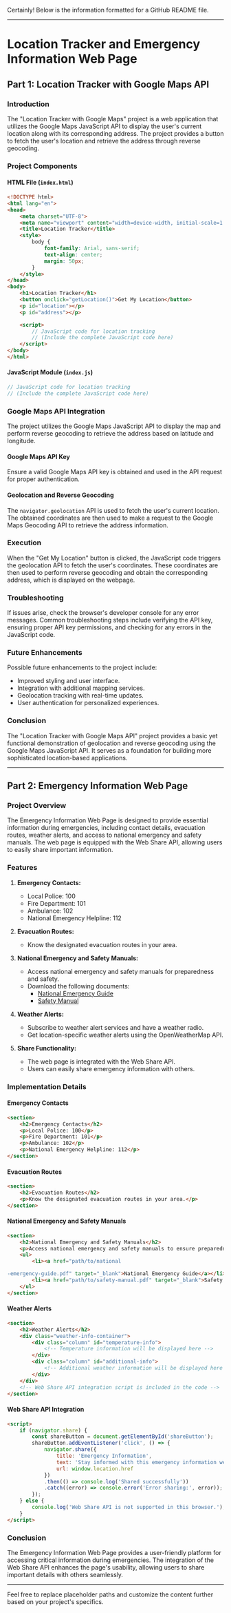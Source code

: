 Certainly! Below is the information formatted for a GitHub README file.

---

# Location Tracker and Emergency Information Web Page

## Part 1: Location Tracker with Google Maps API

### Introduction

The "Location Tracker with Google Maps" project is a web application that utilizes the Google Maps JavaScript API to display the user's current location along with its corresponding address. The project provides a button to fetch the user's location and retrieve the address through reverse geocoding.

### Project Components

#### HTML File (`index.html`)

```html
<!DOCTYPE html>
<html lang="en">
<head>
    <meta charset="UTF-8">
    <meta name="viewport" content="width=device-width, initial-scale=1.0">
    <title>Location Tracker</title>
    <style>
        body {
            font-family: Arial, sans-serif;
            text-align: center;
            margin: 50px;
        }
    </style>
</head>
<body>
    <h1>Location Tracker</h1>
    <button onclick="getLocation()">Get My Location</button>
    <p id="location"></p>
    <p id="address"></p>

    <script>
        // JavaScript code for location tracking
        // (Include the complete JavaScript code here)
    </script>
</body>
</html>
```

#### JavaScript Module (`index.js`)

```javascript
// JavaScript code for location tracking
// (Include the complete JavaScript code here)
```

### Google Maps API Integration

The project utilizes the Google Maps JavaScript API to display the map and perform reverse geocoding to retrieve the address based on latitude and longitude.

#### Google Maps API Key

Ensure a valid Google Maps API key is obtained and used in the API request for proper authentication.

#### Geolocation and Reverse Geocoding

The `navigator.geolocation` API is used to fetch the user's current location. The obtained coordinates are then used to make a request to the Google Maps Geocoding API to retrieve the address information.

### Execution

When the "Get My Location" button is clicked, the JavaScript code triggers the geolocation API to fetch the user's coordinates. These coordinates are then used to perform reverse geocoding and obtain the corresponding address, which is displayed on the webpage.

### Troubleshooting

If issues arise, check the browser's developer console for any error messages. Common troubleshooting steps include verifying the API key, ensuring proper API key permissions, and checking for any errors in the JavaScript code.

### Future Enhancements

Possible future enhancements to the project include:

- Improved styling and user interface.
- Integration with additional mapping services.
- Geolocation tracking with real-time updates.
- User authentication for personalized experiences.

### Conclusion

The "Location Tracker with Google Maps API" project provides a basic yet functional demonstration of geolocation and reverse geocoding using the Google Maps JavaScript API. It serves as a foundation for building more sophisticated location-based applications.

---

## Part 2: Emergency Information Web Page

### Project Overview

The Emergency Information Web Page is designed to provide essential information during emergencies, including contact details, evacuation routes, weather alerts, and access to national emergency and safety manuals. The web page is equipped with the Web Share API, allowing users to easily share important information.

### Features

1. **Emergency Contacts:**
   - Local Police: 100
   - Fire Department: 101
   - Ambulance: 102
   - National Emergency Helpline: 112

2. **Evacuation Routes:**
   - Know the designated evacuation routes in your area.

3. **National Emergency and Safety Manuals:**
   - Access national emergency and safety manuals for preparedness and safety.
   - Download the following documents:
     - [National Emergency Guide](path/to/national-emergency-guide.pdf)
     - [Safety Manual](path/to/safety-manual.pdf)

4. **Weather Alerts:**
   - Subscribe to weather alert services and have a weather radio.
   - Get location-specific weather alerts using the OpenWeatherMap API.

5. **Share Functionality:**
   - The web page is integrated with the Web Share API.
   - Users can easily share emergency information with others.

### Implementation Details

#### Emergency Contacts

```html
<section>
    <h2>Emergency Contacts</h2>
    <p>Local Police: 100</p>
    <p>Fire Department: 101</p>
    <p>Ambulance: 102</p>
    <p>National Emergency Helpline: 112</p>
</section>
```

#### Evacuation Routes

```html
<section>
    <h2>Evacuation Routes</h2>
    <p>Know the designated evacuation routes in your area.</p>
</section>
```

#### National Emergency and Safety Manuals

```html
<section>
    <h2>National Emergency and Safety Manuals</h2>
    <p>Access national emergency and safety manuals to ensure preparedness and safety. Download the following documents:</p>
    <ul>
        <li><a href="path/to/national

-emergency-guide.pdf" target="_blank">National Emergency Guide</a></li>
        <li><a href="path/to/safety-manual.pdf" target="_blank">Safety Manual</a></li>
    </ul>
</section>
```

#### Weather Alerts

```html
<section>
    <h2>Weather Alerts</h2>
    <div class="weather-info-container">
        <div class="column" id="temperature-info">
            <!-- Temperature information will be displayed here -->
        </div>
        <div class="column" id="additional-info">
            <!-- Additional weather information will be displayed here -->
        </div>
    </div>
    <!-- Web Share API integration script is included in the code -->
</section>
```

#### Web Share API Integration

```html
<script>
    if (navigator.share) {
        const shareButton = document.getElementById('shareButton');
        shareButton.addEventListener('click', () => {
            navigator.share({
                title: 'Emergency Information',
                text: 'Stay informed with this emergency information web page.',
                url: window.location.href
            })
            .then(() => console.log('Shared successfully'))
            .catch((error) => console.error('Error sharing:', error));
        });
    } else {
        console.log('Web Share API is not supported in this browser.');
    }
</script>
```

### Conclusion

The Emergency Information Web Page provides a user-friendly platform for accessing critical information during emergencies. The integration of the Web Share API enhances the page's usability, allowing users to share important details with others seamlessly.

---

Feel free to replace placeholder paths and customize the content further based on your project's specifics.
